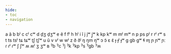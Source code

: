 ```yaml
---
hide:
- toc
- navigation
---
```

a
ã
b
bʲ
c
cʲ
cʷ
d
d̠ʒ
d̠ʒʷ
e
ẽ
f
fʲ
h
hʲ
i
ĩ
j
jʷ
j̥ʷ
k
kp
kʷ
m
mʲ
mʷ
n
p
ps
pʲ
r
rʲ
rʷ
s
t
ts
tsʲ
tɕ
tɕʷ
t̠ʃ
t̠ʃʷ
u
ũ
v
vʲ
w
wʲ
z
ð
ðʲ
ŋ
ŋm
ŋʷ
ɔ
ɔ̃
ɛ
ɛ̃
ɟ
ɟʲ
ɟʷ
ɡ
ɡb
ɡʷ
ɬ
ɱ
ɲ
ɲʷ
ɲː
ɾ
ɾʲ
ɾʷ
ʃ
ʃʷ
ʍ
ʍʲ
ʒ
ʒʷ
ʙ
ˀb
ˀc
ˀj
ˀk
ˀkp
ˀs
ˀɡb
ˀʍ
